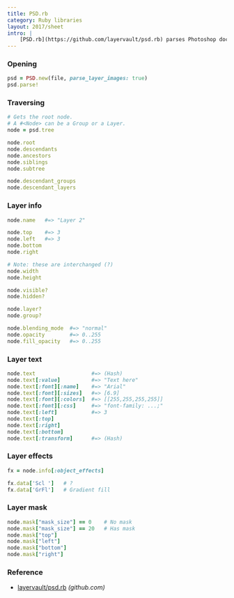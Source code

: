 ```yaml
---
title: PSD.rb
category: Ruby libraries
layout: 2017/sheet
intro: |
    [PSD.rb](https://github.com/layervault/psd.rb) parses Photoshop documents in Ruby.
---
```


### Opening

```ruby
psd = PSD.new(file, parse_layer_images: true)
psd.parse!
```

### Traversing

```ruby
# Gets the root node.
# A #<Node> can be a Group or a Layer.
node = psd.tree
```

```ruby
node.root
node.descendants
node.ancestors
node.siblings
node.subtree
```

```ruby
node.descendant_groups
node.descendant_layers
```

### Layer info

```ruby
node.name   #=> "Layer 2"
```

```ruby
node.top    #=> 3
node.left   #=> 3
node.bottom
node.right
```

```ruby
# Note: these are interchanged (?)
node.width
node.height
```

```ruby
node.visible?
node.hidden?
```

```ruby
node.layer?
node.group?
```

```ruby
node.blending_mode  #=> "normal"
node.opacity        #=> 0..255
node.fill_opacity   #=> 0..255
```

### Layer text

```ruby
node.text                  #=> (Hash)
node.text[:value]          #=> "Text here"
node.text[:font][:name]    #=> "Arial"
node.text[:font][:sizes]   #=> [6.9]
node.text[:font][:colors]  #=> [[255,255,255,255]]
node.text[:font][:css]     #=> "font-family: ...;"
node.text[:left]           #=> 3
node.text[:top]
node.text[:right]
node.text[:bottom]
node.text[:transform]      #=> (Hash)
```

### Layer effects

```ruby
fx = node.info[:object_effects]
```

```ruby
fx.data['Scl ']   # ?
fx.data['GrFl']   # Gradient fill
```

### Layer mask

```ruby
node.mask["mask_size"] == 0    # No mask
node.mask["mask_size"] == 20   # Has mask
node.mask["top"]
node.mask["left"]
node.mask["bottom"]
node.mask["right"]
```

### Reference

-   [layervault/psd.rb](https://github.com/layervault/psd.rb) _(github.com)_
